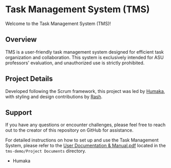 # Task Management System (TMS)

Welcome to the Task Management System (TMS)!

## Overview

TMS is a user-friendly task management system designed for efficient task organization and collaboration. This system is exclusively intended for ASU professors' evaluation, and unauthorized use is strictly prohibited.

## Project Details

Developed following the Scrum framework, this project was led by [Humaka](https://github.com/Humaka01), with styling and design contributions by [Rash](https://github.com/Rashidh89).

## Support

If you have any questions or encounter challenges, please feel free to reach out to the creator of this repository on GitHub for assistance.

For detailed instructions on how to set up and use the Task Management System, please refer to the [User Documentation & Manual.pdf](Project%20Documents/User%20Documentation%20&%20Manual.pdf) located in the `tms-demo/Project Documents` directory.

- Humaka
